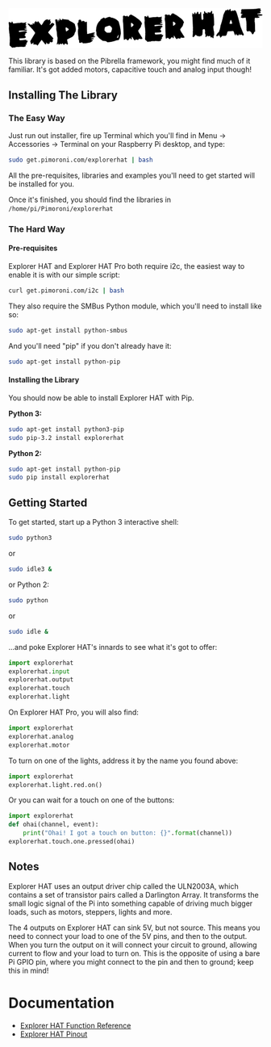 ![Explorer HAT](explorer-hat.png)

This library is based on the Pibrella framework, you might find much of it familiar. It's got added motors, capacitive touch and analog input though!

## Installing The Library

### The Easy Way

Just run out installer, fire up Terminal which you'll find in Menu -> Accessories -> Terminal on your Raspberry Pi desktop, and type:

```bash
sudo get.pimoroni.com/explorerhat | bash
```

All the pre-requisites, libraries and examples you'll need to get started will be installed for you.

Once it's finished, you should find the libraries in `/home/pi/Pimoroni/explorerhat`

### The Hard Way

#### Pre-requisites

Explorer HAT and Explorer HAT Pro both require i2c, the easiest way to enable it is with our simple script:

```bash
curl get.pimoroni.com/i2c | bash
```

They also require the SMBus Python module, which you'll need to install like so:

```bash
sudo apt-get install python-smbus
```

And you'll need "pip" if you don't already have it:

```bash
sudo apt-get install python-pip
```

#### Installing the Library

You should now be able to install Explorer HAT with Pip.

**Python 3:**

```bash
sudo apt-get install python3-pip
sudo pip-3.2 install explorerhat
```

**Python 2:**

```bash
sudo apt-get install python-pip
sudo pip install explorerhat
```

## Getting Started

To get started, start up a Python 3 interactive shell:

```bash
sudo python3
```

or

```bash
sudo idle3 &
```

or Python 2:

```bash
sudo python
```

or

```bash
sudo idle &
```

...and poke Explorer HAT's innards to see what it's got to offer:

```python
import explorerhat
explorerhat.input
explorerhat.output
explorerhat.touch
explorerhat.light
```

On Explorer HAT Pro, you will also find:

```python
import explorerhat
explorerhat.analog
explorerhat.motor
```

To turn on one of the lights, address it by the name you found above:

```python
import explorerhat
explorerhat.light.red.on()
```

Or you can wait for a touch on one of the buttons:

```python
import explorerhat
def ohai(channel, event):
    print("Ohai! I got a touch on button: {}".format(channel))
explorerhat.touch.one.pressed(ohai)
```

## Notes

Explorer HAT uses an output driver chip called the ULN2003A, which contains a set of transistor pairs called a Darlington Array. It transforms the small logic signal of the Pi into something capable of driving much bigger loads, such as motors, steppers, lights and more. 

The 4 outputs on Explorer HAT can sink 5V, but not source. This means you need to connect your load to one of the 5V pins, and then to the output. When you turn the output on it will connect your circuit to ground, allowing current to flow and your load to turn on. This is the opposite of using a bare Pi GPIO pin, where you might connect to the pin and then to ground; keep this in mind!


# Documentation

* [Explorer HAT Function Reference](/documentation/Function-reference.md)
* [Explorer HAT Pinout](/documentation/GPIO-pins.md)

